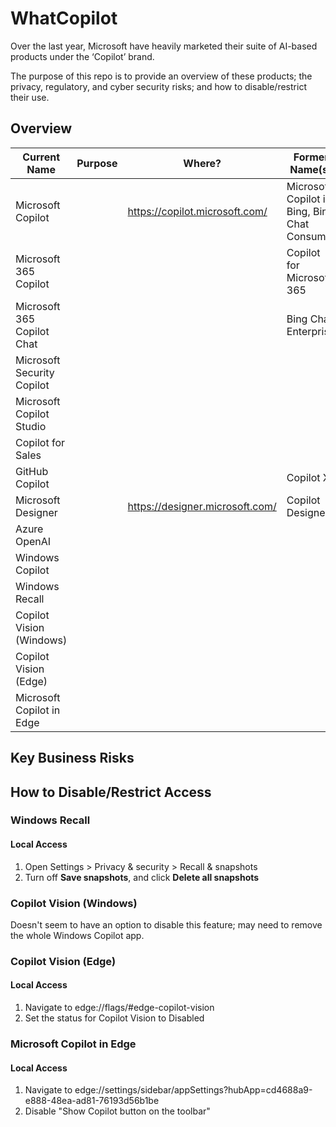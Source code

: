 # WhatCopilot

Over the last year, Microsoft have heavily marketed their suite of AI-based products under the ‘Copilot’ brand.

The purpose of this repo is to provide an overview of these products; the privacy, regulatory, and cyber security risks; and how to disable/restrict their use.

## Overview

| Current Name               | Purpose | Where?                          | Former Name(s)                                |
|----------------------------|---------|---------------------------------|-----------------------------------------------|
| Microsoft Copilot          |         | https://copilot.microsoft.com/  | Microsoft Copilot in Bing, Bing Chat Consumer |
| Microsoft 365 Copilot      |         |                                 | Copilot for Microsoft 365                     |
| Microsoft 365 Copilot Chat |         |                                 | Bing Chat Enterprise                          |
| Microsoft Security Copilot |         |                                 |                                               |
| Microsoft Copilot Studio   |         |                                 |                                               |
| Copilot for Sales          |         |                                 |                                               |
| GitHub Copilot             |         |                                 | Copilot X                                     |
| Microsoft Designer         |         | https://designer.microsoft.com/ | Copilot Designer                              |
| Azure OpenAI               |         |                                 |                                               |
| Windows Copilot            |         |                                 |                                               |
| Windows Recall             |         |                                 |                                               |
| Copilot Vision (Windows)   |         |                                 |                                               |
| Copilot Vision (Edge)      |         |                                 |                                               |
| Microsoft Copilot in Edge  |         |                                 |                                               |


## Key Business Risks

## How to Disable/Restrict Access

### Windows Recall

#### Local Access

1. Open Settings > Privacy & security > Recall & snapshots
1. Turn off **Save snapshots**, and click **Delete all snapshots**

### Copilot Vision (Windows)

Doesn't seem to have an option to disable this feature; may need to remove the whole Windows Copilot app.

### Copilot Vision (Edge)

#### Local Access

1. Navigate to edge://flags/#edge-copilot-vision
1. Set the status for Copilot Vision to Disabled

### Microsoft Copilot in Edge

#### Local Access

1. Navigate to edge://settings/sidebar/appSettings?hubApp=cd4688a9-e888-48ea-ad81-76193d56b1be
1. Disable "Show Copilot button on the toolbar"

